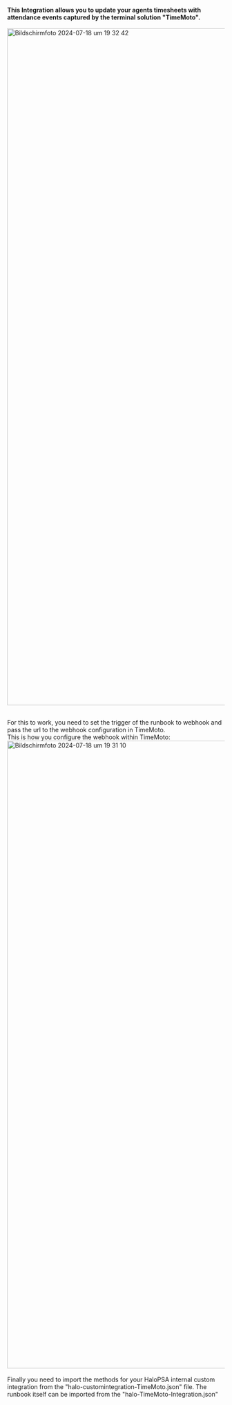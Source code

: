 <b>This Integration allows you to update your agents timesheets with attendance events captured by the terminal solution "TimeMoto".</b>
<br><br>
<img width="1565" alt="Bildschirmfoto 2024-07-18 um 19 32 42" src="https://github.com/user-attachments/assets/921d9c5b-8b04-4c30-8f27-8bbe815d802f">
<br><br>

For this to work, you need to set the trigger of the runbook to webhook and pass the url to the webhook configuration in TimeMoto.<br>
This is how you configure the webhook within TimeMoto:<br>
<img width="1451" alt="Bildschirmfoto 2024-07-18 um 19 31 10" src="https://github.com/user-attachments/assets/041fa176-7f46-4df3-bcb8-37c888158231">
<br><br>
Finally you need to import the methods for your HaloPSA internal custom integration from the "halo-customintegration-TimeMoto.json" file.
The runbook itself can be imported from the "halo-TimeMoto-Integration.json"
